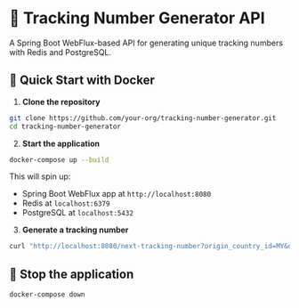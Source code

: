 # 🚚 Tracking Number Generator API

A Spring Boot WebFlux-based API for generating unique tracking numbers with Redis and PostgreSQL.

## 🚀 Quick Start with Docker

1. **Clone the repository**
```bash
git clone https://github.com/your-org/tracking-number-generator.git
cd tracking-number-generator
```

2. **Start the application**
```bash
docker-compose up --build
```

This will spin up:
- Spring Boot WebFlux app at `http://localhost:8080`
- Redis at `localhost:6379`
- PostgreSQL at `localhost:5432`

3. **Generate a tracking number**
```bash
curl "http://localhost:8080/next-tracking-number?origin_country_id=MY&destination_country_id=ID&weight=1.234&created_at=2018-11-20T19%3A29%3A32%2B08%3A00&customer_id=de619854-b59b-425e-9db4-943979e1bd49&customer_name=RedBox%20Logistics&customer_slug=redbox-logistics"
```

## 🛑 Stop the application
```bash
docker-compose down
```

